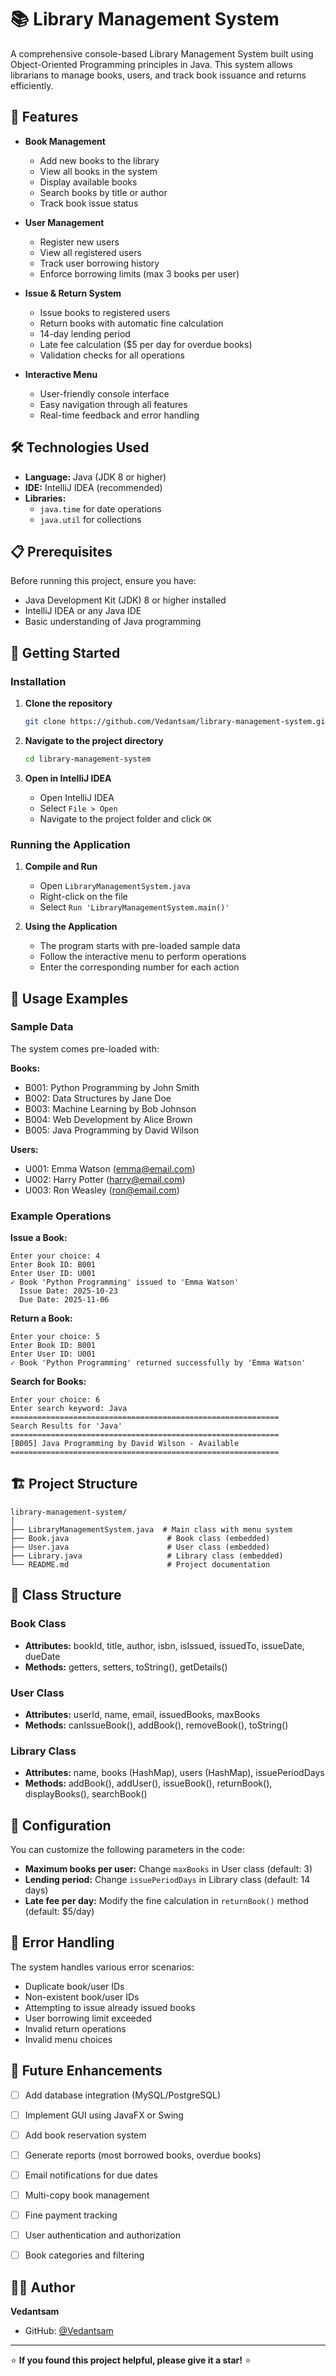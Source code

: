 # 📚 Library Management System

A comprehensive console-based Library Management System built using Object-Oriented Programming principles in Java. This system allows librarians to manage books, users, and track book issuance and returns efficiently.

## 🎯 Features

- **Book Management**
  - Add new books to the library
  - View all books in the system
  - Display available books
  - Search books by title or author
  - Track book issue status

- **User Management**
  - Register new users
  - View all registered users
  - Track user borrowing history
  - Enforce borrowing limits (max 3 books per user)

- **Issue & Return System**
  - Issue books to registered users
  - Return books with automatic fine calculation
  - 14-day lending period
  - Late fee calculation ($5 per day for overdue books)
  - Validation checks for all operations

- **Interactive Menu**
  - User-friendly console interface
  - Easy navigation through all features
  - Real-time feedback and error handling

## 🛠️ Technologies Used

- **Language:** Java (JDK 8 or higher)
- **IDE:** IntelliJ IDEA (recommended)
- **Libraries:** 
  - `java.time` for date operations
  - `java.util` for collections

## 📋 Prerequisites

Before running this project, ensure you have:

- Java Development Kit (JDK) 8 or higher installed
- IntelliJ IDEA or any Java IDE
- Basic understanding of Java programming

## 🚀 Getting Started

### Installation

1. **Clone the repository**
   ```bash
   git clone https://github.com/Vedantsam/library-management-system.git
   ```

2. **Navigate to the project directory**
   ```bash
   cd library-management-system
   ```

3. **Open in IntelliJ IDEA**
   - Open IntelliJ IDEA
   - Select `File > Open`
   - Navigate to the project folder and click `OK`

### Running the Application

1. **Compile and Run**
   - Open `LibraryManagementSystem.java`
   - Right-click on the file
   - Select `Run 'LibraryManagementSystem.main()'`

2. **Using the Application**
   - The program starts with pre-loaded sample data
   - Follow the interactive menu to perform operations
   - Enter the corresponding number for each action

## 📖 Usage Examples

### Sample Data
The system comes pre-loaded with:

**Books:**
- B001: Python Programming by John Smith
- B002: Data Structures by Jane Doe
- B003: Machine Learning by Bob Johnson
- B004: Web Development by Alice Brown
- B005: Java Programming by David Wilson

**Users:**
- U001: Emma Watson (emma@email.com)
- U002: Harry Potter (harry@email.com)
- U003: Ron Weasley (ron@email.com)

### Example Operations

**Issue a Book:**
```
Enter your choice: 4
Enter Book ID: B001
Enter User ID: U001
✓ Book 'Python Programming' issued to 'Emma Watson'
  Issue Date: 2025-10-23
  Due Date: 2025-11-06
```

**Return a Book:**
```
Enter your choice: 5
Enter Book ID: B001
Enter User ID: U001
✓ Book 'Python Programming' returned successfully by 'Emma Watson'
```

**Search for Books:**
```
Enter your choice: 6
Enter search keyword: Java
============================================================
Search Results for 'Java'
============================================================
[B005] Java Programming by David Wilson - Available
============================================================
```

## 🏗️ Project Structure

```
library-management-system/
│
├── LibraryManagementSystem.java  # Main class with menu system
├── Book.java                      # Book class (embedded)
├── User.java                      # User class (embedded)
├── Library.java                   # Library class (embedded)
└── README.md                      # Project documentation
```

## 🎨 Class Structure

### Book Class
- **Attributes:** bookId, title, author, isbn, isIssued, issuedTo, issueDate, dueDate
- **Methods:** getters, setters, toString(), getDetails()

### User Class
- **Attributes:** userId, name, email, issuedBooks, maxBooks
- **Methods:** canIssueBook(), addBook(), removeBook(), toString()

### Library Class
- **Attributes:** name, books (HashMap), users (HashMap), issuePeriodDays
- **Methods:** addBook(), addUser(), issueBook(), returnBook(), displayBooks(), searchBook()

## 🔧 Configuration

You can customize the following parameters in the code:

- **Maximum books per user:** Change `maxBooks` in User class (default: 3)
- **Lending period:** Change `issuePeriodDays` in Library class (default: 14 days)
- **Late fee per day:** Modify the fine calculation in `returnBook()` method (default: $5/day)

## 🐛 Error Handling

The system handles various error scenarios:
- Duplicate book/user IDs
- Non-existent book/user IDs
- Attempting to issue already issued books
- User borrowing limit exceeded
- Invalid return operations
- Invalid menu choices

## 📝 Future Enhancements

- [ ] Add database integration (MySQL/PostgreSQL)
- [ ] Implement GUI using JavaFX or Swing
- [ ] Add book reservation system
- [ ] Generate reports (most borrowed books, overdue books)
- [ ] Email notifications for due dates
- [ ] Multi-copy book management
- [ ] Fine payment tracking
- [ ] User authentication and authorization
- [ ] Book categories and filtering


## 👨‍💻 Author

**Vedantsam**
- GitHub: [@Vedantsam](https://github.com/Vedantsam)


---

⭐ **If you found this project helpful, please give it a star!** ⭐
